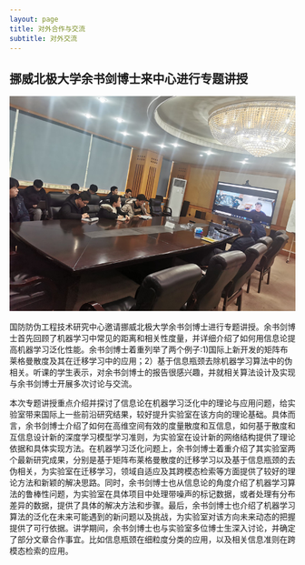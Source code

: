 ```yaml
---
layout: page
title: 对外合作与交流
subtitle: 对外交流
---
```

<!--
 * @Author: Conghao Wong
 * @Date: 2023-03-08 19:13:03
 * @LastEditors: Conghao Wong
 * @LastEditTime: 2023-03-12 10:34:53
 * @Description: file content
 * @Github: https://cocoon2wong.github.io
 * Copyright 2023 Conghao Wong, All Rights Reserved.
-->

## 挪威北极大学余书剑博士来中心进行专题讲授

<div style="text-align: center;">
     <img src="/assets/img/cooperations/posts/1-0.jpg">
</div>

国防防伪工程技术研究中心邀请挪威北极大学余书剑博士进行专题讲授。余书剑博士首先回顾了机器学习中常见的距离和相关性度量，并详细介绍了如何用信息论提高机器学习泛化性能。余书剑博士着重列举了两个例子:1)国际上新开发的矩阵布莱格曼散度及其在迁移学习中的应用；2）基于信息瓶颈去除机器学习算法中的伪相关。听课的学生表示，对余书剑博士的报告很感兴趣，并就相关算法设计及实现与余书剑博士开展多次讨论与交流。

本次专题讲授重点介绍并探讨了信息论在机器学习泛化中的理论与应用问题，给实验室带来国际上一些前沿研究结果，较好提升实验室在该方向的理论基础。具体而言，余书剑博士介绍了如何在高维空间有效的度量散度和互信息，如何基于散度和互信息设计新的深度学习模型学习准则，为实验室在设计新的网络结构提供了理论依据和具体实现方法。在机器学习泛化问题上，余书剑博士着重介绍了其实验室两个最新研究成果，分别是基于矩阵布莱格曼散度的迁移学习以及基于信息瓶颈的去伪相关，为实验室在迁移学习，领域自适应及其跨模态检索等方面提供了较好的理论方法和新颖的解决思路。同时，余书剑博士也从信息论的角度介绍了机器学习算法的鲁棒性问题，为实验室在具体项目中处理带噪声的标记数据，或者处理有分布差异的数据，提供了具体的解决方法和步骤。最后，余书剑博士也介绍了机器学习算法的泛化在未来可能遇到的新问题以及挑战，为实验室对该方向未来动态的把握提供了可行依据。讲学期间，余书剑博士也与实验室多位博士生深入讨论，并确定了部分文章合作事宜。比如信息瓶颈在细粒度分类的应用，以及相关信息准则在跨模态检索的应用。
